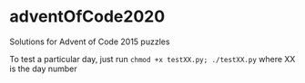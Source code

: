# adventOfCode2020

Solutions for Advent of Code 2015 puzzles

To test a particular day, just run `chmod +x testXX.py; ./testXX.py` where XX is the day number
